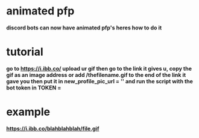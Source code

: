 # animated pfp
**discord bots can now have animated pfp's heres how to do it**

# tutorial
**go to https://i.ibb.co/ upload ur gif then go to the link it gives u, copy the gif as an image address or add /thefilename.gif to the end of the link it gave you then put it in new_profile_pic_url = '' and run the script with the bot token in TOKEN =**


# example
**https://i.ibb.co/blahblahblah/file.gif**

